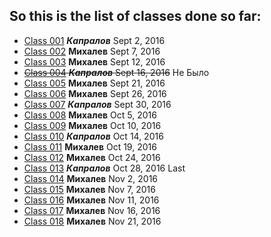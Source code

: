 ## So this is the list of classes done so far:
>
* [Class 001](https://github.com/Gideonamani/834/blob/gh-pages/%D0%A2%D0%B5%D0%BE%D1%80%D0%B8%D1%8F%20%D0%9D%D0%B0%D0%B4%D0%B5%D0%B6%D0%BD%D0%BE%D1%81%D1%82%D0%B8/Class%20001.md) **_Капралов_** Sept 2, 2016
* [Class 002](https://github.com/Gideonamani/834/blob/gh-pages/%D0%A2%D0%B5%D0%BE%D1%80%D0%B8%D1%8F%20%D0%9D%D0%B0%D0%B4%D0%B5%D0%B6%D0%BD%D0%BE%D1%81%D1%82%D0%B8/Class%20002.md) **Михалев** Sept 7, 2016
* [Class 003](https://github.com/Gideonamani/834/blob/gh-pages/%D0%A2%D0%B5%D0%BE%D1%80%D0%B8%D1%8F%20%D0%9D%D0%B0%D0%B4%D0%B5%D0%B6%D0%BD%D0%BE%D1%81%D1%82%D0%B8/Class%20003.md) **Михалев** Sept 12, 2016
* ~~[Class 004](https://github.com/Gideonamani/834/blob/gh-pages/%D0%A2%D0%B5%D0%BE%D1%80%D0%B8%D1%8F%20%D0%9D%D0%B0%D0%B4%D0%B5%D0%B6%D0%BD%D0%BE%D1%81%D1%82%D0%B8/Class%20004.md) **_Капралов_** Sept 16, 2016~~ Не Было
* [Class 005](https://github.com/Gideonamani/834/blob/gh-pages/%D0%A2%D0%B5%D0%BE%D1%80%D0%B8%D1%8F%20%D0%9D%D0%B0%D0%B4%D0%B5%D0%B6%D0%BD%D0%BE%D1%81%D1%82%D0%B8/Class%20005.md) **Михалев** Sept 21, 2016
* [Class 006](https://github.com/Gideonamani/834/blob/gh-pages/%D0%A2%D0%B5%D0%BE%D1%80%D0%B8%D1%8F%20%D0%9D%D0%B0%D0%B4%D0%B5%D0%B6%D0%BD%D0%BE%D1%81%D1%82%D0%B8/Class%20006.md) **Михалев** Sept 26, 2016
* [Class 007](https://github.com/Gideonamani/834/blob/gh-pages/%D0%A2%D0%B5%D0%BE%D1%80%D0%B8%D1%8F%20%D0%9D%D0%B0%D0%B4%D0%B5%D0%B6%D0%BD%D0%BE%D1%81%D1%82%D0%B8/Class%20007.md) **_Капралов_** Sept 30, 2016
* [Class 008](https://github.com/Gideonamani/834/blob/gh-pages/%D0%A2%D0%B5%D0%BE%D1%80%D0%B8%D1%8F%20%D0%9D%D0%B0%D0%B4%D0%B5%D0%B6%D0%BD%D0%BE%D1%81%D1%82%D0%B8/Class%20008.md) **Михалев** Oct 5, 2016
* [Class 009](https://github.com/Gideonamani/834/blob/gh-pages/%D0%A2%D0%B5%D0%BE%D1%80%D0%B8%D1%8F%20%D0%9D%D0%B0%D0%B4%D0%B5%D0%B6%D0%BD%D0%BE%D1%81%D1%82%D0%B8/Class%20009.md) **Михалев** Oct 10, 2016
* [Class 010](https://github.com/Gideonamani/834/blob/gh-pages/%D0%A2%D0%B5%D0%BE%D1%80%D0%B8%D1%8F%20%D0%9D%D0%B0%D0%B4%D0%B5%D0%B6%D0%BD%D0%BE%D1%81%D1%82%D0%B8/Class%20010.md) **_Капралов_** Oct 14, 2016
* [Class 011](https://github.com/Gideonamani/834/blob/gh-pages/%D0%A2%D0%B5%D0%BE%D1%80%D0%B8%D1%8F%20%D0%9D%D0%B0%D0%B4%D0%B5%D0%B6%D0%BD%D0%BE%D1%81%D1%82%D0%B8/Class%20011.md) **Михалев** Oct 19, 2016
* [Class 012](https://github.com/Gideonamani/834/blob/gh-pages/%D0%A2%D0%B5%D0%BE%D1%80%D0%B8%D1%8F%20%D0%9D%D0%B0%D0%B4%D0%B5%D0%B6%D0%BD%D0%BE%D1%81%D1%82%D0%B8/Class%20012.md) **Михалев** Oct 24, 2016
* [Class 013](https://github.com/Gideonamani/834/blob/gh-pages/%D0%A2%D0%B5%D0%BE%D1%80%D0%B8%D1%8F%20%D0%9D%D0%B0%D0%B4%D0%B5%D0%B6%D0%BD%D0%BE%D1%81%D1%82%D0%B8/Class%20013.md) **_Капралов_** Oct 28, 2016 Last
* [Class 014](https://github.com/Gideonamani/834/blob/gh-pages/%D0%A2%D0%B5%D0%BE%D1%80%D0%B8%D1%8F%20%D0%9D%D0%B0%D0%B4%D0%B5%D0%B6%D0%BD%D0%BE%D1%81%D1%82%D0%B8/Class%20014.md) **Михалев** Nov 2, 2016
* [Class 015](https://github.com/Gideonamani/834/blob/gh-pages/%D0%A2%D0%B5%D0%BE%D1%80%D0%B8%D1%8F%20%D0%9D%D0%B0%D0%B4%D0%B5%D0%B6%D0%BD%D0%BE%D1%81%D1%82%D0%B8/Class%20015.md) **Михалев** Nov 7, 2016
* [Class 016](https://github.com/Gideonamani/834/blob/gh-pages/%D0%A2%D0%B5%D0%BE%D1%80%D0%B8%D1%8F%20%D0%9D%D0%B0%D0%B4%D0%B5%D0%B6%D0%BD%D0%BE%D1%81%D1%82%D0%B8/Class%20016.md) **Михалев** Nov 11, 2016
* [Class 017](https://github.com/Gideonamani/834/blob/gh-pages/%D0%A2%D0%B5%D0%BE%D1%80%D0%B8%D1%8F%20%D0%9D%D0%B0%D0%B4%D0%B5%D0%B6%D0%BD%D0%BE%D1%81%D1%82%D0%B8/Class%20017.md) **Михалев** Nov 16, 2016
* [Class 018](https://github.com/Gideonamani/834/blob/gh-pages/%D0%A2%D0%B5%D0%BE%D1%80%D0%B8%D1%8F%20%D0%9D%D0%B0%D0%B4%D0%B5%D0%B6%D0%BD%D0%BE%D1%81%D1%82%D0%B8/Class%20018.md) **Михалев** Nov 21, 2016
